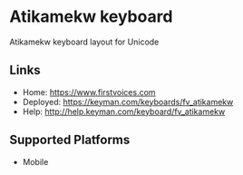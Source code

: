 Atikamekw keyboard
======================

Atikamekw keyboard layout for Unicode

Links
-----

 * Home:     <https://www.firstvoices.com>
 * Deployed: <https://keyman.com/keyboards/fv_atikamekw>
 * Help:     <http://help.keyman.com/keyboard/fv_atikamekw>
 
Supported Platforms
-------------------

 * Mobile
